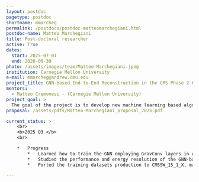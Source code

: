 ```yaml
---
layout: postdoc
pagetype: postdoc
shortname: mmarcheg
permalink: /postdocs/postdoc-matteomarchegiani.html
postdoc-name: Matteo Marchegiani
title: Post-doctoral researcher
active: True
dates:
  start: 2025-07-01
  end: 2026-06-30
photo: /assets/images/team/Matteo-Marchegiani.jpeg
institution: Carnegie Mellon University
e-mail: mmarcheg@andrew.cmu.edu
project_title: GNN-based End-to-End Reconstruction in the CMS Phase 2 High-Granularity Calorimeter
mentors:
  - Matteo Cremonesi - (Carnegie Mellon University)
project_goal: >
  The goal of the project is to develop new machine learning based algorithms for fast and efficient reconstruction of the High-Granularity Calorimeter at the High-Luminosity LHC.
proposal: /assets/pdfs/Matteo-Marchegiani_proposal_2025.pdf

current_status: >
    <br>
    <b>2025 Q3 </b>
    <br>

    *   Progress
        *   Learned how to train the GNN employing GravConv layers in combination with the object condensation loss for the reconstruction of energy clusters in the HGCAL
        *   Studied the performance and energy resolution of the GNN-based reconstruction in zero-pileup environments, considering simulated photons, pions and tau leptons
        *   Ported the training datasets production to CMSSW_15_1_X, making use of the FineCalo simulation

---
```

